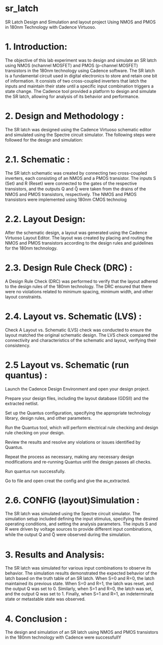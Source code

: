 # sr_latch
SR Latch Design and Simulation and layout project Using NMOS and PMOS in 180nm Technology with Cadence Virtuoso.
# 1. Introduction:
The objective of this lab experiment was to design and simulate an SR latch using NMOS (nchannel MOSFET) and PMOS (p-channel MOSFET) transistors in the 180nm technology using Cadence software. The SR latch is a fundamental circuit used in digital electronics to store and retain one bit of information. It consists of two cross-coupled inverters that latch the inputs and maintain their state until a specific input combination triggers a state change. The Cadence tool provided a platform to design and simulate the SR latch, allowing for analysis of its behavior and performance.

# 2. Design and Methodology :
The SR latch was designed using the Cadence Virtuoso schematic editor and simulated using the Spectre circuit simulator. The following steps were followed for the design and simulation:

# 2.1. Schematic :
The SR latch schematic was created by connecting two cross-coupled inverters, each consisting of an NMOS and a PMOS transistor. The inputs S (Set) and R (Reset) were connected to the gates of the respective transistors, and the outputs Q and Q̅ were taken from the drains of the NMOS and PMOS transistors, respectively. The NMOS and PMOS transistors were implemented using 180nm CMOS technolog

# 2.2. Layout Design:
After the schematic design, a layout was generated using the Cadence Virtuoso Layout Editor. The layout was created by placing and routing the NMOS and PMOS transistors according to the design rules and guidelines for the 180nm technology.

# 2.3. Design Rule Check (DRC) :
A Design Rule Check (DRC) was performed to verify that the layout adhered to the design rules of the 180nm technology. The DRC ensured that there were no violations related to minimum spacing, minimum width, and other layout constraints.

# 2.4. Layout vs. Schematic (LVS) :
Check A Layout vs. Schematic (LVS) check was conducted to ensure the layout matched the original schematic design. The LVS check compared the connectivity and characteristics of the schematic and layout, verifying their consistency.

# 2.5 Layout vs. Schematic (run quantus) :
Launch the Cadence Design Environment and open your design project.

Prepare your design files, including the layout database (GDSII) and the extracted netlist.

Set up the Quantus configuration, specifying the appropriate technology library, design rules, and other parameters.

Run the Quantus tool, which will perform electrical rule checking and design rule checking on your design.

Review the results and resolve any violations or issues identified by Quantus.

Repeat the process as necessary, making any necessary design modifications and re-running Quantus until the design passes all checks.

Run quantus run successfully.

Go to file and open creat the config and give the av_extracted.

# 2.6. CONFIG (layout)Simulation :
The SR latch was simulated using the Spectre circuit simulator. The simulation setup included defining the input stimulus, specifying the desired operating conditions, and setting the analysis parameters. The inputs S and R were driven by voltage sources to provide different input combinations, while the output Q and Q̅ were observed during the simulation.

# 3. Results and Analysis:
The SR latch was simulated for various input combinations to observe its behavior. The simulation results demonstrated the expected behavior of the latch based on the truth table of an SR latch. When S=0 and R=0, the latch maintained its previous state. When S=0 and R=1, the latch was reset, and the output Q was set to 0. Similarly, when S=1 and R=0, the latch was set, and the output Q was set to 1. Finally, when S=1 and R=1, an indeterminate state or metastable state was observed.

# 4. Conclusion :
The design and simulation of an SR latch using NMOS and PMOS transistors in the 180nm technology with Cadence were successfullY
